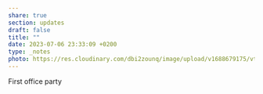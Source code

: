 ```yaml
---
share: true
section: updates
draft: false
title: ""
date: 2023-07-06 23:33:09 +0200
type: _notes
photo: https://res.cloudinary.com/dbi2zounq/image/upload/v1688679175/vtwoslpxxxspfnofjtgf.jpg
---
```



First office party
